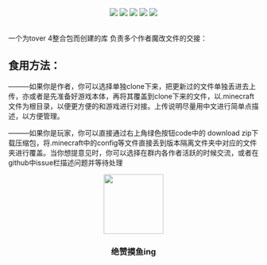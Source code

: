 <div align="center">
    <a herf="https://github.com/EleKrimas/tover4/issues"> <img src="https://img.shields.io/github/issues/EleKrimas/tover4?color=pink&logo=github&style=flat-square"></a>
    <a herf="https://github.com/EleKrimas/tover4/network/members"> <img src="https://img.shields.io/github/forks/EleKrimas/tover4?color=blue&logo=github&style=flat-square"></a>
    <a herf="https://github.com/EleKrimas/tover4/stargazers"> <img src="https://img.shields.io/github/stars/EleKrimas/tover4?logo=github&style=flat-square"></a>
    <a herf="https://github.com/EleKrimas/tover4/blob/master/LICENSE"> <img src="https://img.shields.io/github/license/EleKrimas/tover4?color=green&logo=github&style=flat-square"></a>
    <a herf="https://github.com/EleKrimas/tover4/actions/workflows/TestRunner.yml"> <img src="https://img.shields.io/github/workflow/status/dtolnay/inventory/CI/master?logo=github&style=flat-square""></a>
</div><br>

一个为tover 4整合包而创建的库
负责多个作者魔改文件的交接：

## 食用方法：
———如果你是作者，你可以选择单独clone下来，把更新过的文件单独丢进去上传，亦或者是先准备好游戏本体，再将其覆盖到clone下来的文件，以.minecraft文件为根目录，以便更方便的和游戏进行对接。上传说明尽量用中文进行简单点描述，以方便管理。

———如果你是玩家，你可以直接通过右上角绿色按钮code中的 download zip下载压缩包，将.minecraft中的config等文件直接丢到版本隔离文件夹中对应的文件夹进行覆盖。当你想提意见时，你可以选择在群内各作者活跃的时候交流，或者在github中issue栏描述问题并等待处理

<div align="center">
    <img src="https://github.com/EleKrimas/tover4/blob/9f63b1a7fa91cc987c5625fbe2d361a361ea874b/null-1c91bfb2bfec6837.jpg" width="120px">
    <h3 align="center">绝赞摸鱼ing</h3>
</div>

